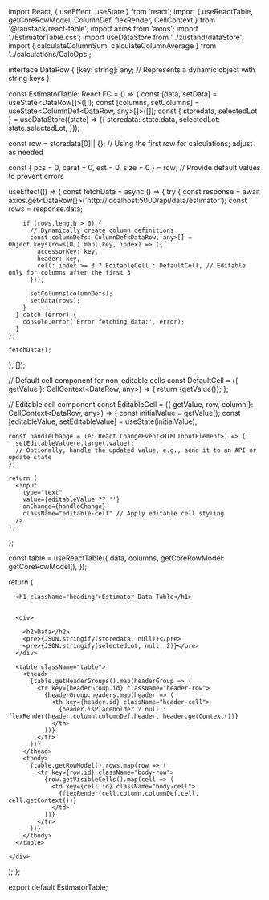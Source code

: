 import React, { useEffect, useState } from 'react';
import { useReactTable, getCoreRowModel, ColumnDef, flexRender, CellContext } from '@tanstack/react-table';
import axios from 'axios';
import './EstimatorTable.css';
import useDataStore from '../zustand/dataStore';
import { calculateColumnSum, calculateColumnAverage } from '../calculations/CalcOps';

interface DataRow {
  [key: string]: any; // Represents a dynamic object with string keys
}

const EstimatorTable: React.FC = () => {
  const [data, setData] = useState<DataRow[]>([]);
  const [columns, setColumns] = useState<ColumnDef<DataRow, any>[]>([]);
  const { storedata, selectedLot } = useDataStore((state) => ({
    storedata: state.data,
    selectedLot: state.selectedLot,
  }));


  const row = storedata[0]|| {}; // Using the first row for calculations; adjust as needed
 
  const { pcs = 0, carat = 0, est = 0, size = 0 } = row; // Provide default values to prevent errors
  

  useEffect(() => {
    const fetchData = async () => {
      try {
        const response = await axios.get<DataRow[]>('http://localhost:5000/api/data/estimator');
        const rows = response.data;

        if (rows.length > 0) {
          // Dynamically create column definitions
          const columnDefs: ColumnDef<DataRow, any>[] = Object.keys(rows[0]).map((key, index) => ({
            accessorKey: key,
            header: key,
            cell: index >= 3 ? EditableCell : DefaultCell, // Editable only for columns after the first 3
          }));

          setColumns(columnDefs);
          setData(rows);
        }
      } catch (error) {
        console.error('Error fetching data:', error);
      }
    };

    fetchData();
  }, []);

  // Default cell component for non-editable cells
  const DefaultCell = ({ getValue }: CellContext<DataRow, any>) => {
    return <span>{getValue()}</span>;
  };

  // Editable cell component
  const EditableCell = ({ getValue, row, column }: CellContext<DataRow, any>) => {
    const initialValue = getValue();
    const [editableValue, setEditableValue] = useState(initialValue);

    const handleChange = (e: React.ChangeEvent<HTMLInputElement>) => {
      setEditableValue(e.target.value);
      // Optionally, handle the updated value, e.g., send it to an API or update state
    };

    return (
      <input
        type="text"
        value={editableValue ?? ''}
        onChange={handleChange}
        className="editable-cell" // Apply editable cell styling
      />
    );
  };

  const table = useReactTable({
    data,
    columns,
    getCoreRowModel: getCoreRowModel(),
  });

  return (
    <div className="container">
      
      <h1 className="heading">Estimator Data Table</h1>
      
    
      <div>
  
        <h2>Data</h2>
        <pre>{JSON.stringify(storedata, null)}</pre>
        <pre>{JSON.stringify(selectedLot, null, 2)}</pre>
      </div>
     
      <table className="table">
        <thead>
          {table.getHeaderGroups().map(headerGroup => (
            <tr key={headerGroup.id} className="header-row">
              {headerGroup.headers.map(header => (
                <th key={header.id} className="header-cell">
                  {header.isPlaceholder ? null : flexRender(header.column.columnDef.header, header.getContext())}
                </th>
              ))}
            </tr>
          ))}
        </thead>
        <tbody>
          {table.getRowModel().rows.map(row => (
            <tr key={row.id} className="body-row">
              {row.getVisibleCells().map(cell => (
                <td key={cell.id} className="body-cell">
                  {flexRender(cell.column.columnDef.cell, cell.getContext())}
                </td>
              ))}
            </tr>
          ))}
        </tbody>
      </table>
    
    </div>
  );
};

export default EstimatorTable;
